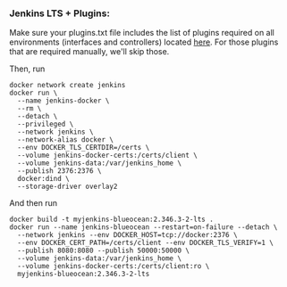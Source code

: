 ### Jenkins LTS + Plugins:

Make sure your plugins.txt file includes the list of plugins required on all environments (interfaces and controllers) located [here](https://github.com/magento-commerce/testing-service-agent-images/tree/master/controller-docker-images/ec2/jenkins-config). For those plugins that are required manually, we'll skip those.

Then, run

```
docker network create jenkins
docker run \
  --name jenkins-docker \
  --rm \
  --detach \
  --privileged \
  --network jenkins \
  --network-alias docker \
  --env DOCKER_TLS_CERTDIR=/certs \
  --volume jenkins-docker-certs:/certs/client \
  --volume jenkins-data:/var/jenkins_home \
  --publish 2376:2376 \
  docker:dind \
  --storage-driver overlay2
```

And then run 

```
docker build -t myjenkins-blueocean:2.346.3-2-lts .
docker run --name jenkins-blueocean --restart=on-failure --detach \
  --network jenkins --env DOCKER_HOST=tcp://docker:2376 \
  --env DOCKER_CERT_PATH=/certs/client --env DOCKER_TLS_VERIFY=1 \
  --publish 8080:8080 --publish 50000:50000 \
  --volume jenkins-data:/var/jenkins_home \
  --volume jenkins-docker-certs:/certs/client:ro \
  myjenkins-blueocean:2.346.3-2-lts
```
